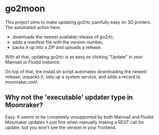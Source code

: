 # go2moon
This project aims to make updating go2rtc painfully easy on 3D printers. The automated action here:

- downloads the newest available release of go2rtc,
- adds a manifest file with the version number,
- packs it up into a ZIP and uploads a release.

With all that, updating go2rtc is as easy as clicking "Update" in your Mainsail or Fluidd instance.

On top of that, the install.sh script automates downloading the newest release, unpacks it, 
sets up a system service, and adds a record to moonraker.conf.

## Why not the 'executable' updater type in Moonraker?

Easy. It seems to be completely unsupported by both Mainsail and Fluidd. Moonraker updates it just fine 
when manually making a REST call for update, but you won't see the version in your frontend.
